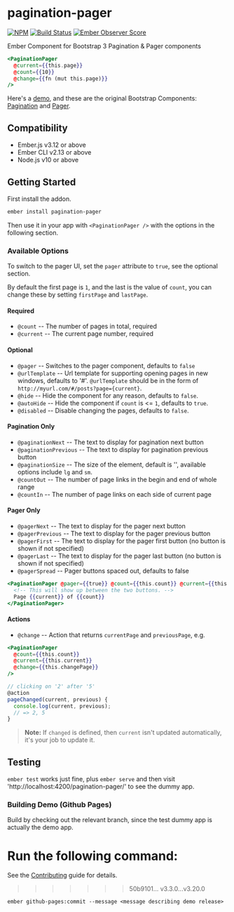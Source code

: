 # pagination-pager

[![NPM][npm-badge-img]][npm-badge-link]
[![Build Status][travis-badge]][travis-badge-url]
[![Ember Observer Score][ember-observer-badge]][ember-observer-url]

Ember Component for Bootstrap 3 Pagination &amp; Pager components

```hbs
<PaginationPager
  @current={{this.page}}
  @count={{10}}
  @change={{fn (mut this.page)}}
/>
```

Here's a [demo][1], and these are the original Bootstrap Components: [Pagination][2] and [Pager][3].

## Compatibility

- Ember.js v3.12 or above
- Ember CLI v2.13 or above
- Node.js v10 or above

## Getting Started

First install the addon.

```sh
ember install pagination-pager
```

Then use it in your app with `<PaginationPager />` with the options
in the following section.

### Available Options

To switch to the pager UI, set the `pager` attribute to `true`, see the optional section.

By default the first page is `1`, and the last is the value of `count`, you can change these by setting `firstPage` and `lastPage`.

#### Required

- `@count` -- The number of pages in total, required
- `@current` -- The current page number, required

#### Optional

- `@pager` -- Switches to the pager component, defaults to `false`
- `@urlTemplate` -- Url template for supporting opening pages in new windows, defaults to '#'.
  `@urlTemplate` should be in the form of `http://myurl.com/#/posts?page={current}`.
- `@hide` -- Hide the component for any reason, defaults to `false`.
- `@autoHide` -- Hide the component if `count` is <= `1`, defaults to `true`.
- `@disabled` -- Disable changing the pages, defaults to `false`.

#### Pagination Only

- `@paginationNext` -- The text to display for pagination next button
- `@paginationPrevious` -- The text to display for pagination previous button
- `@paginationSize` -- The size of the element, default is '', available options include `lg` and `sm`.
- `@countOut` -- The number of page links in the begin and end of whole range
- `@countIn` -- The number of page links on each side of current page

#### Pager Only

- `@pagerNext` -- The text to display for the pager next button
- `@pagerPrevious` -- The text to display for the pager previous button
- `@pagerFirst` -- The text to display for the pager first button (no button is shown if not specified)
- `@pagerLast` -- The text to display for the pager last button (no button is shown if not specified)
- `@pagerSpread` -- Pager buttons spaced out, defaults to false

```hbs
<PaginationPager @pager={{true}} @count={{this.count}} @current={{this.current}}>
  <!-- This will show up between the two buttons. -->
  Page {{current}} of {{count}}
</PaginationPager>
```

#### Actions

- `@change` -- Action that returns `currentPage` and `previousPage`, e.g.

```hbs
<PaginationPager
  @count={{this.count}}
  @current={{this.current}}
  @change={{this.changePage}}
/>
```

```js
// clicking on '2' after '5'
@action
pageChanged(current, previous) {
  console.log(current, previous);
  // => 2, 5
}
```

> **Note:** If `changed` is defined, then `current` isn't updated automatically, it's your job to update it.

## Testing

`ember test` works just fine, plus `ember serve` and then visit 'http://localhost:4200/pagination-pager/' to see the dummy app.

### Building Demo (Github Pages)

Build by checking out the relevant branch, since the test dummy app
is actually the demo app.

# Run the following command:

See the [Contributing](CONTRIBUTING.md) guide for details.

> > > > > > > 50b9101... v3.3.0...v3.20.0

```no-highlight
ember github-pages:commit --message <message describing demo release>
```

[1]: http://knownasilya.github.io/pagination-pager/
[2]: http://getbootstrap.com/components/#pagination
[3]: http://getbootstrap.com/components/#pagination-pager
[npm-badge-img]: https://badge.fury.io/js/pagination-pager.svg
[npm-badge-link]: http://badge.fury.io/js/pagination-pager
[travis-badge]: https://travis-ci.org/knownasilya/pagination-pager.svg
[travis-badge-url]: https://travis-ci.org/knownasilya/pagination-pager
[ember-observer-badge]: http://emberobserver.com/badges/pagination-pager.svg
[ember-observer-url]: http://emberobserver.com/addons/pagination-pager
